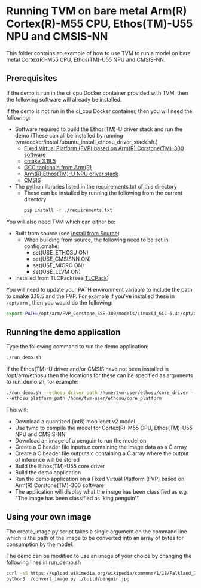 <!--- Licensed to the Apache Software Foundation (ASF) under one -->
<!--- or more contributor license agreements.  See the NOTICE file -->
<!--- distributed with this work for additional information -->
<!--- regarding copyright ownership.  The ASF licenses this file -->
<!--- to you under the Apache License, Version 2.0 (the -->
<!--- "License"); you may not use this file except in compliance -->
<!--- with the License.  You may obtain a copy of the License at -->

<!---   http://www.apache.org/licenses/LICENSE-2.0 -->

<!--- Unless required by applicable law or agreed to in writing, -->
<!--- software distributed under the License is distributed on an -->
<!--- "AS IS" BASIS, WITHOUT WARRANTIES OR CONDITIONS OF ANY -->
<!--- KIND, either express or implied.  See the License for the -->
<!--- specific language governing permissions and limitations -->
<!--- under the License. -->


Running TVM on bare metal Arm(R) Cortex(R)-M55 CPU, Ethos(TM)-U55 NPU and CMSIS-NN
==================================================================================

This folder contains an example of how to use TVM to run a model
on bare metal Cortex(R)-M55 CPU, Ethos(TM)-U55 NPU and CMSIS-NN.

Prerequisites
-------------
If the demo is run in the ci_cpu Docker container provided with TVM, then the following
software will already be installed.

If the demo is not run in the ci_cpu Docker container, then you will need the following:
- Software required to build the Ethos(TM)-U driver stack and run the demo (These can all be
  installed by running tvm/docker/install/ubuntu_install_ethosu_driver_stack.sh.)
  - [Fixed Virtual Platform (FVP) based on Arm(R) Corstone(TM)-300 software](https://developer.arm.com/tools-and-software/open-source-software/arm-platforms-software/arm-ecosystem-fvps)
  - [cmake 3.19.5](https://github.com/Kitware/CMake/releases/)
  - [GCC toolchain from Arm(R)](https://developer.arm.com/-/media/Files/downloads/gnu-rm/10-2020q4/gcc-arm-none-eabi-10-2020-q4-major-x86_64-linux.tar.bz2)
  - [Arm(R) Ethos(TM)-U NPU driver stack](https://review.mlplatform.org)
  - [CMSIS](https://github.com/ARM-software/CMSIS_5)
- The python libraries listed in the requirements.txt of this directory
  - These can be installed by running the following from the current directory:
    ```bash
    pip install -r ./requirements.txt
    ```

You will also need TVM which can either be:
  - Built from source (see [Install from Source](https://tvm.apache.org/docs/install/from_source.html))
    - When building from source, the following need to be set in config.cmake:
      - set(USE_ETHOSU ON)
      - set(USE_CMSISNN ON)
      - set(USE_MICRO ON)
      - set(USE_LLVM ON)
  - Installed from TLCPack(see [TLCPack](https://tlcpack.ai/))

You will need to update your PATH environment variable to include the path to cmake 3.19.5 and the FVP.
For example if you've installed these in ```/opt/arm``` , then you would do the following:
```bash
export PATH=/opt/arm/FVP_Corstone_SSE-300/models/Linux64_GCC-6.4:/opt/arm/cmake/bin:$PATH
```

Running the demo application
----------------------------
Type the following command to run the demo application:

```bash
./run_demo.sh
```

If the Ethos(TM)-U driver and/or CMSIS have not been installed in /opt/arm/ethosu then
the locations for these can be specified as arguments to run_demo.sh, for example:

```bash
./run_demo.sh --ethosu_driver_path /home/tvm-user/ethosu/core_driver --cmsis_path /home/tvm-user/cmsis \
--ethosu_platform_path /home/tvm-user/ethosu/core_platform
```

This will:
- Download a quantized (int8) mobilenet v2 model
- Use tvmc to compile the model for Cortex(R)-M55 CPU, Ethos(TM)-U55 NPU and CMSIS-NN
- Download an image of a penguin to run the model on
- Create a C header file inputs.c containing the image data as a C array
- Create a C header file outputs.c containing a C array where the output of inference will be stored
- Build the Ethos(TM)-U55 core driver
- Build the demo application
- Run the demo application on a Fixed Virtual Platform (FVP) based on Arm(R) Corstone(TM)-300 software
- The application will display what the image has been classified as e.g. "The image has been classified as 'king penguin'"

Using your own image
--------------------
The create_image.py script takes a single argument on the command line which is the path of the
image to be converted into an array of bytes for consumption by the model.

The demo can be modified to use an image of your choice by changing the following lines in run_demo.sh

```bash
curl -sS https://upload.wikimedia.org/wikipedia/commons/1/18/Falkland_Islands_Penguins_29.jpg -o penguin.jpg
python3 ./convert_image.py ./build/penguin.jpg
```
